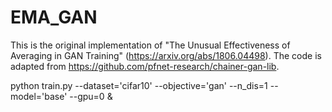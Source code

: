 # EMA_GAN

This is the original implementation of "The Unusual Effectiveness of Averaging in GAN Training" (https://arxiv.org/abs/1806.04498). The code is adapted from https://github.com/pfnet-research/chainer-gan-lib.

python train.py --dataset='cifar10' --objective='gan' --n_dis=1 --model='base' --gpu=0 &
